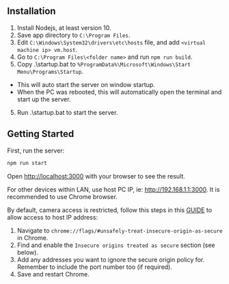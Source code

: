 ## Installation 

1. Install Nodejs, at least version 10.
2. Save app directory to `C:\Program Files`.
3. Edit `C:\Windows\System32\drivers\etc\hosts` file, and add `<virtual machine ip> vm.host`.
4. Go to `C:\Program Files\<folder name>` and run `npm run build`.
4. Copy .\startup.bat to `%ProgramData%\Microsoft\Windows\Start Menu\Programs\Startup`.
  - This will auto start the server on window startup.
  - When the PC was rebooted, this will automatically open the terminal and start up the server.
5. Run .\startup.bat to start the server.

## Getting Started

First, run the server:

```bash
npm run start
```

Open [http://localhost:3000](http://localhost:3000) with your browser to see the result.

For other devices within LAN, use host PC IP, ie: http://192.168.1.1:3000. It is recommended to use Chrome browser.

By default, camera access is restricted, follow this steps in this [GUIDE](https://medium.com/@Carmichaelize/enabling-the-microphone-camera-in-chrome-for-local-unsecure-origins-9c90c3149339) to allow access to host IP address: 

1. Navigate to `chrome://flags/#unsafely-treat-insecure-origin-as-secure` in Chrome.
2. Find and enable the `Insecure origins treated as secure` section (see below).
3. Add any addresses you want to ignore the secure origin policy for. Remember to include the port number too (if required).
4. Save and restart Chrome.
